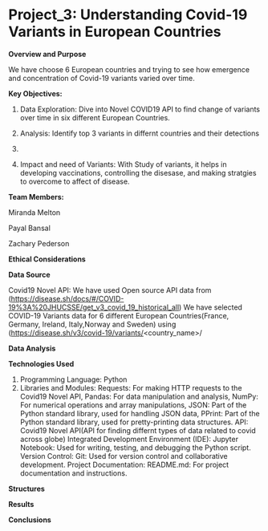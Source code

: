 # Project_3: Understanding Covid-19 Variants in European Countries

**Overview and Purpose**

We have choose 6 European countries and trying to see how emergence and concentration of Covid-19 variants varied over time.


**Key Objectives:**

1. Data Exploration: Dive into Novel COVID19 API to find change of variants over time in six different European Countries.

2. Analysis: Identify top 3 variants in differnt countries and their detections

3. 

4. Impact and need of Variants: With Study of variants, it helps in developing vaccinations, controlling the disesase, and making stratgies to overcome to affect of disease.
 

**Team Members:**

  Miranda Melton
  
  Payal Bansal
  
  Zachary Pederson

**Ethical Considerations**

**Data Source**

Covid19 Novel API: We have used Open source API data from (https://disease.sh/docs/#/COVID-19%3A%20JHUCSSE/get_v3_covid_19_historical_all)
We have selected COVID-19 Variants data for 6 different European Countries(France, Germany, Ireland, Italy,Norway and Sweden) using (https://disease.sh/v3/covid-19/variants/<country_name>/


**Data Analysis**

**Technologies Used**

1. Programming Language: Python
2. Libraries and Modules: Requests: For making HTTP requests to the Covid19 Novel API, Pandas: For data manipulation and analysis, NumPy: For numerical operations and array manipulations, JSON: Part of the Python standard library, used for handling JSON data, PPrint: Part of the Python standard library, used for pretty-printing data structures.
API: Covid19 Novel API(API for finding differnt types of data related to covid across globe)
Integrated Development Environment (IDE): Jupyter Notebook: Used for writing, testing, and debugging the Python script.
Version Control: Git: Used for version control and collaborative development.
Project Documentation: README.md: For project documentation and instructions.


**Structures**

**Results**

**Conclusions**

